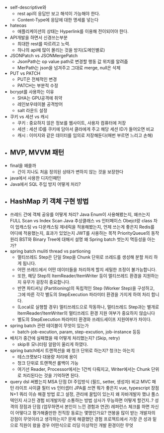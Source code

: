 - self-descriptive와 
  - rest api의 응답만 보고 해석이 가능해야 한다.
  - Content-Type에 응답에 대한 명세를 넣는다
- hateoas
  - 애플리케이션의 상태는 Hyperlink를 이용해 전이되어야 한다.
- API개발을 하면서 신경쓰는부분
  - 최대한 rest를 따르려고 노력.
  - 하나의 api에 많이 몰리는 것을 방지(도메인별로)
- JSONPatch vs JSONMergePatch
  - JsonPath는 op value path로 변경할 행동 값 위치를 알려줌
  - MerPath는 json을 넘겨주고 그대로 merge, null은 삭제
- PUT vs PATCH
  - PUT은 전체적인 변경
  - PATCH는 부분적 수정
- bcrypt를 사용하는 이유
  - SHA는 GPU공격에 취약
  - 레인보우테이블 공격방어
  - salt 라운드 설정
- 쿠키 vs 세션 vs 캐시
  - 쿠키 : 중요하지 않은 정보를 웹사이트, 사용자 컴퓨터에 저장
  - 세션 : 세션 ID를 쿠키에 담아서 클라에게 주고 해당 세션 ID가 들어오면 비교
  - 캐시 : 이미지와 같은 데이터를 임의로 저장해둔다(매번 부르면 느리고 손해)
- MVP, MVVM 패턴
  - 
- final을 왜쓸까
  - 간이 지나도 처음 정의된 상태가 변하지 않는 것을 보장한다
- java에서 사용한 디자인패턴
- Java에서 SQL 주입 방지 어떻게 처리?
- HashMap 키 객체 구현 방법
  - 
- 쓰레드 간에 객체 공유를 어떻게 처리?
Java Enum이 사용해봤는지, 왜쓰는지
FULL Scan vs Index Scan
Java 추상클래스 vs 인터페이스
Obejct랑 class 차이
업캐스팅 vs 다운캐스팅
제네릭을 적용해봤는지, 언제 쓰는게 좋은지
Redis를 어디에 적용했는지, 효과가 있었는지
JWT를 사용하는 목적
PriorityQueue의 동작 원리
BST와 Binary Tree에 대해서 설명
왜 Spring batch 썻는지
멱등성을 아는가?
- spring batch muliti thread vs partioning
  - 멀티쓰레드 Step은 단일 Step을 Chunk 단위로 쓰레드를 생성해 분할 처리 하게 됩니다.
  - 어떤 쓰레드에서 어떤 데이터들을 처리하게 할지 세밀한 조정이 불가능합니다.
  - 또한, 해당 Step의 ItemReader/ItemWriter 등이 멀티쓰레드 환경을 지원하는지 유무가 굉장히 중요합니다.
  - 반면 파티셔닝 (Partitioning)의 독립적인 Step (Worker Step)을 구성하고, 그에 따른 각각 별도의 StepExecution 파라미터 환경을 가지게 하여 처리 합니다.
  - (Local로 실행할 경우) 멀티쓰레드으로 작동하나, 멀티쓰레드 Step과는 별개로 ItemReader/ItemWriter의 멀티쓰레드 환경 지원 여부가 중요하지 않습니다
  - 별도의 StepExecution 파라미터 환경와 쓰레드세이프 지원여부가 차이다.
- spring batch 관련 테이블이 무엇이 있는가
  - batch-job-excution, param, step-excution, job-instance 등등
- 배치가 중간에 실패했을 때 어떻게 처리했는지? (Skip, retry)
  - skip후 모니터링 알람이 울리게 하였다.
- spring batch에서 트랜잭션을 왜 청크 단위로 하는지? 청크는 아는지
  - 테스크랫보다 대용량 처리에 용이
  - 청크 단위로 트랜잭션 롤백이 가능
  - 여기선 Reader, Processor에서는 1건씩 다뤄지고, Writer에서는 Chunk 단위로 처리된다는 것을 기억하면 된다.
- query dsl 써봤는지
MSA 단점
DI 주입방식 (필드, setter, 생성자) 비교
MVC 패턴 라이프 사이클
필터 vs 인터셉터
JPA를 쓰면 뭐가 좋은지
vue, typescript 장점
N+1 쿼리 이슈 해결 방법
로그 설정, 관리에 꿀팁이 있는지
왜 자바개발자 했냐
풀스텍인지
사고친 경험
비개발자랑 소통하는 방법
상사가 무능하면 어떻게 할건지..?
성격의 장점과 단점 (업무하면서 본인이 느낀 경험과 연관)
레퍼런스 체크를 하면 자신이 어떻다고 평가해줄만한 전직장 동료는 몇명인가요?
연봉을 많이 받는 개발자의 강점이 무엇이라고 생각하는지?
문제 해결했던 경험
프로젝트에서 가장 큰 성과
밑으로 직원이 왔을 경우 어떤식으로 리딩
이상적인 개발 환경이란 무엇